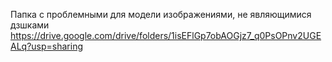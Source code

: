 Папка с проблемными для модели изображениями, не являющимися дзшками https://drive.google.com/drive/folders/1isEFlGp7obAOGjz7_q0PsOPnv2UGEALq?usp=sharing
